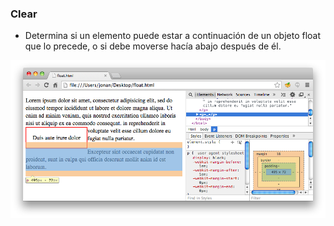 ### Clear

- Determina si un elemento puede estar a continuación de un objeto float que lo precede, o si debe moverse hacía abajo después de él.

![](assets/float.clear.png)